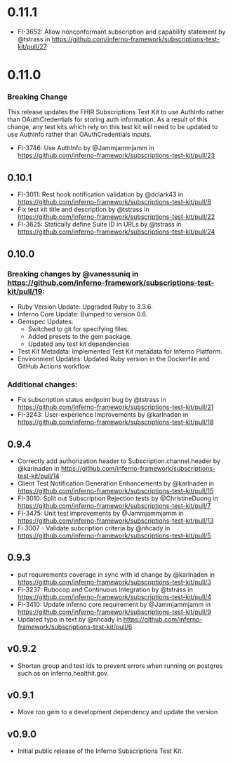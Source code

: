 # 0.11.1

* FI-3652: Allow nonconformant subscription and capability statement by @tstrass in https://github.com/inferno-framework/subscriptions-test-kit/pull/27


# 0.11.0
### Breaking Change
This release updates the FHIR Subscriptions Test Kit to use AuthInfo rather than
OAuthCredentials for storing auth information. As a result of this change, any
test kits which rely on this test kit will need to be updated to use AuthInfo
rather than OAuthCredentials inputs.

* FI-3746: Use AuthInfo by @Jammjammjamm in https://github.com/inferno-framework/subscriptions-test-kit/pull/23

## 0.10.1

* FI-3011: Rest hook notification validation by @dclark43 in https://github.com/inferno-framework/subscriptions-test-kit/pull/8
* Fix test kit title and description by @tstrass in https://github.com/inferno-framework/subscriptions-test-kit/pull/22
* FI-3625: Statically define Suite ID in URLs by @tstrass in https://github.com/inferno-framework/subscriptions-test-kit/pull/24

## 0.10.0

### Breaking changes by @vanessuniq in https://github.com/inferno-framework/subscriptions-test-kit/pull/19:
* Ruby Version Update: Upgraded Ruby to 3.3.6.
* Inferno Core Update: Bumped to version 0.6.
* Gemspec Updates:
  * Switched to git for specifying files.
  * Added presets to the gem package.
  * Updated any test kit dependencies
* Test Kit Metadata: Implemented Test Kit metadata for Inferno Platform.
* Environment Updates: Updated Ruby version in the Dockerfile and GitHub Actions workflow.

### Additional changes:
* Fix subscription status endpoint bug by @tstrass in https://github.com/inferno-framework/subscriptions-test-kit/pull/21
* FI-3243: User-experience Improvements by @karlnaden in https://github.com/inferno-framework/subscriptions-test-kit/pull/18

## 0.9.4

* Correctly add authorization header to Subscription.channel.header by @karlnaden in https://github.com/inferno-framework/subscriptions-test-kit/pull/14
* Client Test Notification Generation Enhancements by @karlnaden in https://github.com/inferno-framework/subscriptions-test-kit/pull/15
* FI-3010: Split out Subscription Rejection tests by @ChristineDuong in https://github.com/inferno-framework/subscriptions-test-kit/pull/7
* FI-3475: Unit test improvements by @Jammjammjamm in https://github.com/inferno-framework/subscriptions-test-kit/pull/13
* Fi 3007 - Validate subcription criteria by @nhcady in https://github.com/inferno-framework/subscriptions-test-kit/pull/5

## 0.9.3

* put requirements coverage in sync with id change by @karlnaden in https://github.com/inferno-framework/subscriptions-test-kit/pull/3
* Fi-3237: Rubocop and Continuous Integration by @tstrass in https://github.com/inferno-framework/subscriptions-test-kit/pull/4
* FI-3410: Update inferno core requirement by @Jammjammjamm in https://github.com/inferno-framework/subscriptions-test-kit/pull/9
* Updated typo in text by @nhcady in https://github.com/inferno-framework/subscriptions-test-kit/pull/6

## v0.9.2

* Shorten group and test ids to prevent errors when running on postgres such as on inferno.healthit.gov.

## v0.9.1

* Move roo gem to a development dependency and update the version

## v0.9.0

* Initial public release of the Inferno Subscriptions Test Kit.
